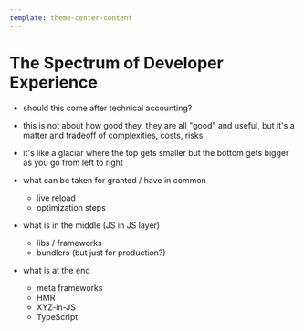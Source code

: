 ```yaml
---
template: theme-center-content
---
```


# The Spectrum of Developer Experience

- should this come after technical accounting?

- this is not about how good they, they are all "good" and useful, but it's a matter and tradeoff of complexities, costs, risks
- it's like a glaciar where the top gets smaller but the bottom gets bigger as you go from left to right
- what can be taken for granted / have in common
  - live reload
  - optimization steps
- what is in the middle (JS in JS layer)
  - libs / frameworks
  - bundlers (but just for production?)
- what is at the end
  - meta frameworks
  - HMR
  - XYZ-in-JS
  - TypeScript